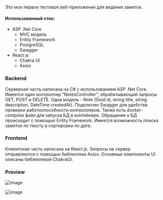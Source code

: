 Это мое первое тестовое веб-приложение для ведения заметок. 
#### Использованный стек:
- ASP .Net Core
  - MVC модель
  - Entity Framework
  - PostgreSQL
  - Swagger
- React js
  - Chakra UI
  - Axios

### Backend
Серверная часть написана на C# с использованием ASP .Net Core. 
Имеется один контроллер "NotesController", обрабатывающий запросы GET, POST и DELETE.
Одна модель - Note {Guid id, string title, string description, DateTime createdAt}.
Подключен Swagger для удобства проверки работоспособности контроллеров.
Также есть docker-compose файл для запуска БД в контейнере. Обращение к БД происходит с помощью Entity Framework.
Имеется возможность поиска заметок по тексту и сортировки по дате.

### Frontend
Клиентская часть написана на React js.
Запросы на сервер отправляются с помощью библиотеки Axios.
Основные компоненты UI описаны библиотекой ChakraUI.

### Preview
![image](https://github.com/user-attachments/assets/a2f34dd5-71b2-43f5-8a15-4dae68d3843f)

![image](https://github.com/user-attachments/assets/b859f71f-5bf0-4fab-9719-15c69b52a07f)
